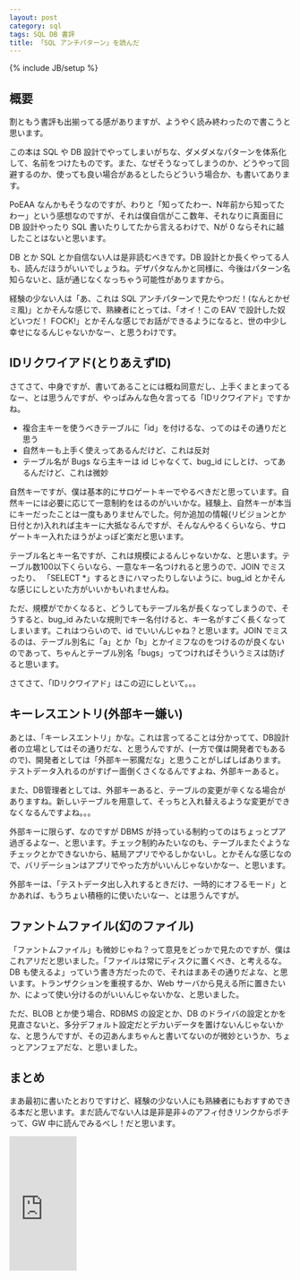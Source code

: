 ```yaml
---
layout: post
category: sql
tags: SQL DB 書評
title: 「SQL アンチパターン」を読んだ
---
```

{% include JB/setup %}

## 概要
割ともう書評も出揃ってる感がありますが、ようやく読み終わったので書こうと思います。

この本は SQL や DB 設計でやってしまいがちな、ダメダメなパターンを体系化して、名前をつけたものです。また、なぜそうなってしまうのか、どうやって回避するのか、使っても良い場合があるとしたらどういう場合か、も書いてあります。

PoEAA なんかもそうなのですが、わりと「知ってたわー、N年前から知ってたわー」という感想なのですが、それは僕自信がここ数年、それなりに真面目に DB 設計やったり SQL 書いたりしてたから言えるわけで、Nが 0 ならそれに越したことはないと思います。

DB とか SQL とか自信ない人は是非読むべきです。DB 設計とか長くやってる人も、読んだほうがいいでしょうね。デザパタなんかと同様に、今後はパターン名知らないと、話が通じなくなっちゃう可能性がありますから。

経験の少ない人は「あ、これは SQL アンチパターンで見たやつだ！(なんとかゼミ風)」とかそんな感じで、熟練者にとっては、「オイ！この EAV で設計した奴どいつだ！ F○CK!」とかそんな感じでお話ができるようになると、世の中少し幸せになるんじゃないかなー、と思うわけです。

## IDリクワイアド(とりあえずID)
さてさて、中身ですが、書いてあることには概ね同意だし、上手くまとまってるなー、とは思うんですが、やっぱみんな色々言ってる「IDリクワイアド」ですかね。

- 複合主キーを使うべきテーブルに「id」を付けるな、ってのはその通りだと思う
- 自然キーも上手く使えってあるんだけど、これは反対
- テーブル名が Bugs なら主キーは id じゃなくて、bug\_id にしとけ、ってあるんだけど、これは微妙

自然キーですが、僕は基本的にサロゲートキーでやるべきだと思っています。自然キーには必要に応じて一意制約をはるのがいいかな。経験上、自然キーが本当にキーだったことは一度もありませんでした。何か追加の情報(リビジョンとか日付とか)入れれば主キーに大抵なるんですが、そんなんやるくらいなら、サロゲートキー入れたほうがよっぽど楽だと思います。

テーブル名とキー名ですが、これは規模によるんじゃないかな、と思います。テーブル数100以下くらいなら、一意なキー名つけれると思うので、JOIN でミスったり、
「SELECT *」するときにハマったりしないように、bug\_id とかそんな感じにしといた方がいいかもいれませんね。

ただ、規模がでかくなると、どうしてもテーブル名が長くなってしまうので、そうすると、bug\_id みたいな規則でキー名付けると、キー名がすごく長くなってしまいます。これはつらいので、id でいいんじゃね？と思います。JOIN でミスるのは、テーブル別名に「a」とか「b」とかイミフなのをつけるのが良くないのであって、ちゃんとテーブル別名「bugs」ってつければそういうミスは防げると思います。

さてさて、「IDリクワイアド」はこの辺にしといて。。。

## キーレスエントリ(外部キー嫌い)
あとは、「キーレスエントリ」かな。これは言ってることは分かってて、DB設計者の立場としてはその通りだな、と思うんですが、(一方で僕は開発者でもあるので)、開発者としては「外部キー邪魔だな」と思うことがしばしばあります。テストデータ入れるのがすげー面倒くさくなるんですよね、外部キーあると。

また、DB管理者としては、外部キーあると、テーブルの変更が辛くなる場合がありますね。新しいテーブルを用意して、そっちと入れ替えるような変更ができなくなるんですよね。。。

外部キーに限らず、なのですが DBMS が持っている制約ってのはちょっとプア過ぎるよなー、と思います。チェック制約みたいなのも、テーブルまたぐようなチェックとかできないから、結局アプリでやるしかないし。とかそんな感じなので、バリデーションはアプリでやった方がいいんじゃないかなー、と思います。

外部キーは、「テストデータ出し入れするときだけ、一時的にオフるモード」とかあれば、もうちょい積極的に使いたいなー、とは思うんですが。

## ファントムファイル(幻のファイル)
「ファントムファイル」も微妙じゃね？って意見をどっかで見たのですが、僕はこれアリだと思いました。「ファイルは常にディスクに置くべき、と考えるな。DB も使えるよ」っていう書き方だったので、それはまあその通りだよな、と思います。トランザクションを重視するか、Web サーバから見える所に置きたいか、によって使い分けるのがいいんじゃないかな、と思いました。

ただ、BLOB とか使う場合、RDBMS の設定とか、DB のドライバの設定とかを見直さないと、多分デフォルト設定だとデカいデータを置けないんじゃないかな、と思うんですが、その辺あんまちゃんと書いてないのが微妙というか、ちょっとアンフェアだな、と思いました。

## まとめ
まあ最初に書いたとおりですけど、経験の少ない人にも熟練者にもおすすめできる本だと思います。まだ読んでない人は是非是非↓のアフィ付きリンクからポチって、GW 中に読んでみるべし！だと思います。


<iframe src="http://rcm-jp.amazon.co.jp/e/cm?t=tsucchisblog-22&o=9&p=8&l=as1&asins=4873115892&ref=qf_sp_asin_til&fc1=000000&IS2=1&lt1=_blank&m=amazon&lc1=0000FF&bc1=000000&bg1=FFFFFF&f=ifr" style="width:120px;height:240px;" scrolling="no" marginwidth="0" marginheight="0" frameborder="0"></iframe>



